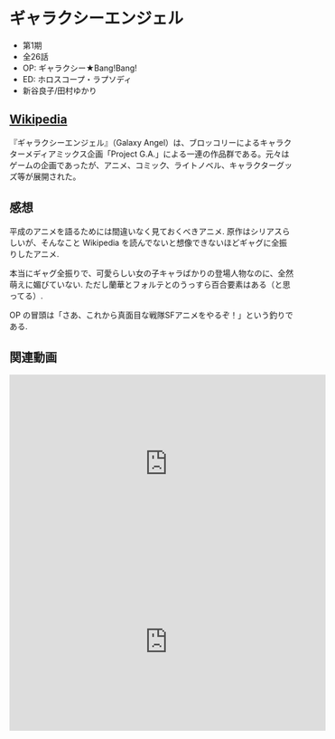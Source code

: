 # ギャラクシーエンジェル

- 第1期
- 全26話
- OP: ギャラクシー★Bang!Bang!
- ED: ホロスコープ・ラプソディ
- 新谷良子/田村ゆかり

## [Wikipedia](https://ja.wikipedia.org/wiki/%E3%82%AE%E3%83%A3%E3%83%A9%E3%82%AF%E3%82%B7%E3%83%BC%E3%82%A8%E3%83%B3%E3%82%B8%E3%82%A7%E3%83%AB)

『ギャラクシーエンジェル』（Galaxy Angel）は、ブロッコリーによるキャラクターメディアミックス企画「Project G.A.」による一連の作品群である。元々はゲームの企画であったが、アニメ、コミック、ライトノベル、キャラクターグッズ等が展開された。

## 感想

平成のアニメを語るためには間違いなく見ておくべきアニメ.
原作はシリアスらしいが、そんなこと Wikipedia を読んでないと想像できないほどギャグに全振りしたアニメ.

本当にギャグ全振りで、可愛らしい女の子キャラばかりの登場人物なのに、全然萌えに媚びていない. ただし蘭華とフォルテとのうっすら百合要素はある（と思ってる）.

OP の冒頭は「さあ、これから真面目な戦隊SFアニメをやるぞ！」という釣りである.

## 関連動画

<iframe width="560" height="315" src="https://www.youtube.com/embed/1qJp00sdSw4" frameborder="0" allow="accelerometer; autoplay; encrypted-media; gyroscope; picture-in-picture" allowfullscreen></iframe>

<iframe width="560" height="315" src="https://www.youtube.com/embed/01IQBDMwN6M" frameborder="0" allow="accelerometer; autoplay; encrypted-media; gyroscope; picture-in-picture" allowfullscreen></iframe>
